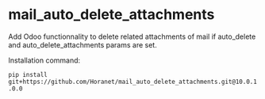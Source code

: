 # mail_auto_delete_attachments
Add Odoo functionnality to delete related attachments of mail if auto_delete and auto_delete_attachments params are set.

Installation command:

`pip install git+https://github.com/Horanet/mail_auto_delete_attachments.git@10.0.1.0.0`
